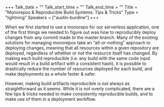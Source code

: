 +++
Talk_date = ""
Talk_start_time = ""
Talk_end_time = ""
Title = "Monorepos & Reproducible Build Systems: Tips & Tricks"
Type = "lightning"
Speakers = ["austin-burdine"]
+++

When we first started to use a monorepo for our serverless application, one of the first things we needed to figure out was how to reproducibly deploy changes from any commit made to the master branch. Many of the existing solutions for managing monorepos take an “all-or-nothing” approach to deploying changes, meaning that all resources within a given repository are deployed, regardless of whether or not the resource itself has changed. By making each build reproducible (i.e. any build with the same code input would result in a build artifact with a consistent hash), it is possible to drastically reduce the number of resources deployed for each build, and make deployments as a whole faster & safer.

However, making build artifacts reproducible is not always as straightforward as it seems. While it is not overly complicated, there are a few tips & tricks needed to make consistently reproducible builds, and to make use of them in a deployment workflow.
